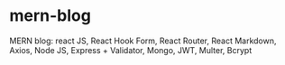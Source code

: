 # mern-blog
MERN blog: react JS, React Hook Form, React Router, React Markdown, Axios, Node JS, Express + Validator, Mongo, JWT, Multer, Bcrypt

